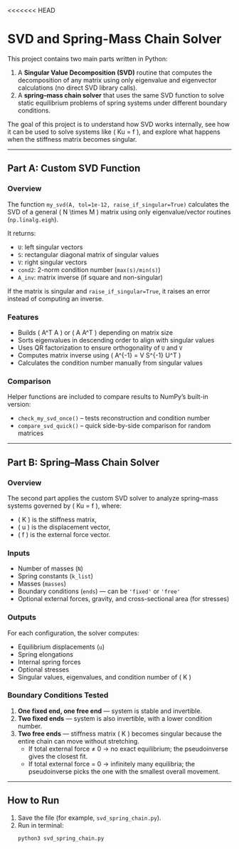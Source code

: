 <<<<<<< HEAD
# SVD and Spring-Mass Chain Solver

This project contains two main parts written in Python:

1. A **Singular Value Decomposition (SVD)** routine that computes the decomposition of any matrix using only eigenvalue and eigenvector calculations (no direct SVD library calls).
2. A **spring–mass chain solver** that uses the same SVD function to solve static equilibrium problems of spring systems under different boundary conditions.

The goal of this project is to understand how SVD works internally, see how it can be used to solve systems like \( Ku = f \), and explore what happens when the stiffness matrix becomes singular.

---

## Part A: Custom SVD Function

### Overview
The function `my_svd(A, tol=1e-12, raise_if_singular=True)` calculates the SVD of a general \( N \times M \) matrix using only eigenvalue/vector routines (`np.linalg.eigh`).

It returns:
- `U`: left singular vectors  
- `S`: rectangular diagonal matrix of singular values  
- `V`: right singular vectors  
- `cond2`: 2-norm condition number (`max(s)/min(s)`)  
- `A_inv`: matrix inverse (if square and non-singular)

If the matrix is singular and `raise_if_singular=True`, it raises an error instead of computing an inverse.

### Features
- Builds \( A^T A \) or \( A A^T \) depending on matrix size  
- Sorts eigenvalues in descending order to align with singular values  
- Uses QR factorization to ensure orthogonality of `U` and `V`  
- Computes matrix inverse using \( A^{-1} = V S^{-1} U^T \)  
- Calculates the condition number manually from singular values  

### Comparison
Helper functions are included to compare results to NumPy’s built-in version:
- `check_my_svd_once()` – tests reconstruction and condition number  
- `compare_svd_quick()` – quick side-by-side comparison for random matrices  

---

## Part B: Spring–Mass Chain Solver

### Overview
The second part applies the custom SVD solver to analyze spring–mass systems governed by \( Ku = f \), where:
- \( K \) is the stiffness matrix,  
- \( u \) is the displacement vector,  
- \( f \) is the external force vector.

### Inputs
- Number of masses (`N`)  
- Spring constants (`k_list`)  
- Masses (`masses`)  
- Boundary conditions (`ends`) — can be `'fixed'` or `'free'`  
- Optional external forces, gravity, and cross-sectional area (for stresses)

### Outputs
For each configuration, the solver computes:
- Equilibrium displacements (`u`)  
- Spring elongations  
- Internal spring forces  
- Optional stresses  
- Singular values, eigenvalues, and condition number of \( K \)

### Boundary Conditions Tested
1. **One fixed end, one free end** — system is stable and invertible.  
2. **Two fixed ends** — system is also invertible, with a lower condition number.  
3. **Two free ends** — stiffness matrix \( K \) becomes singular because the entire chain can move without stretching.  
   - If total external force ≠ 0 → no exact equilibrium; the pseudoinverse gives the closest fit.  
   - If total external force = 0 → infinitely many equilibria; the pseudoinverse picks the one with the smallest overall movement.

---

## How to Run

1. Save the file (for example, `svd_spring_chain.py`).
2. Run in terminal:
   ```bash
   python3 svd_spring_chain.py
